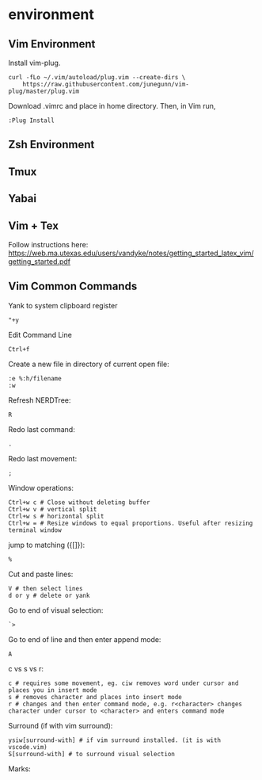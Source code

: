 # environment

## Vim Environment

Install vim-plug.

```
curl -fLo ~/.vim/autoload/plug.vim --create-dirs \
    https://raw.githubusercontent.com/junegunn/vim-plug/master/plug.vim
```

Download .vimrc and place in home directory. Then, in Vim run,

```
:Plug Install
```

## Zsh Environment

## Tmux 

## Yabai

## Vim + Tex

Follow instructions here:
https://web.ma.utexas.edu/users/vandyke/notes/getting_started_latex_vim/getting_started.pdf

## Vim Common Commands

Yank to system clipboard register
```
"+y
```

Edit Command Line
```
Ctrl+f
```

Create a new file in directory of current open file:
```
:e %:h/filename
:w
```

Refresh NERDTree:
```
R
```

Redo last command:
```
.
```

Redo last movement:
```
;
```

Window operations:
```
Ctrl+w c # Close without deleting buffer
Ctrl+w v # vertical split
Ctrl+w s # horizontal split
Ctrl+w = # Resize windows to equal proportions. Useful after resizing terminal window
```

jump to matching ({[]}):
```
%
```

Cut and paste lines:
```
V # then select lines
d or y # delete or yank
```

Go to end of visual selection:
```
`>
```

Go to end of line and then enter append mode:
```
A
```

c vs s vs r:
```
c # requires some movement, eg. ciw removes word under cursor and places you in insert mode
s # removes character and places into insert mode
r # changes and then enter command mode, e.g. r<character> changes character under cursor to <character> and enters command mode
```

Surround (if with vim surround):
```
ysiw[surround-with] # if vim surround installed. (it is with vscode.vim)
S[surround-with] # to surround visual selection
```

Marks:
